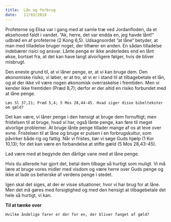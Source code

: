 ```yaml
---
title:  Lån og forbrug
date:   11/03/2018
---
```


Profeterne og Elisa var i gang med at samle træ ved Jordanfloden, da et øksehoved faldt i vandet. ”Ak, herre, det var endda en, jeg havde lånt!“ udbrød en af profeterne (2 Kong 6,5). Udsagnsordet ”at låne“ betyder, at man med tilladelse bruger noget, der tilhører en anden. En sådan tilladelse indebærer risici og ansvar. Lånte penge er ikke anderledes end en lånt økse, bortset fra, at det kan have langt alvorligere følger, hvis de bliver misbrugt.

Den eneste grund til, at vi låner penge, er, at vi kan bruge dem. Den økonomiske risiko, vi løber, er at tro, at vi er i stand til at tilbagebetale et lån, og at der ikke vil være nogen økonomisk overraskelse i fremtiden. Men vi kender ikke fremtiden (Præd 8,7); derfor er der altid en risiko forbundet med at låne penge.

`Læs Sl 37,21; Præd 5,4; 5 Mos 28,44-45. Hvad siger disse bibeltekster om gæld?`

Det kan være, vi låner penge i den hensigt at bruge dem fornuftigt; men fristelsen til at bruge, hvad vi har, også lånte penge, kan føre til meget alvorlige problemer. At bruge lånte penge tillader mange af os at leve over evne. Fristelsen til at låne og bruge er pulsen i en forbrugskultur, som påvirker både rig og fattig. Når vi fristes, bør vi søge Guds hjælp (1 Kor 10,13); for det kan være en forbandelse at stifte gæld (5 Mos 28,43-45).

Lad være med at begynde den dårlige vane med at låne penge.

Hvis du allerede har gjort det, betal dem tilbage så hurtigt som muligt. Vi må lære at bruge vores midler med visdom og være herre over Guds penge og ikke at lade os beherske af verdens penge i stedet.

Igen skal det siges, at der er visse situationer, hvor vi har brug for at låne. Men det må gøres med forsigtighed og med den hensigt at tilbagebetale det hele så hurtigt, vi kan.

**Til at tænke over**

`Hvilke åndelige farer er der for en, der bliver fanget af gæld?`